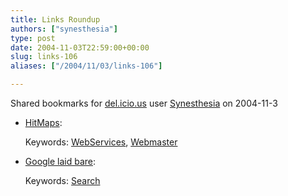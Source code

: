 ```yaml
---
title: Links Roundup
authors: ["synesthesia"]
type: post
date: 2004-11-03T22:59:00+00:00
slug: links-106 
aliases: ["/2004/11/03/links-106"]

---
```

Shared bookmarks for [del.icio.us][1] user  [Synesthesia][2] on 2004-11-3

  * [HitMaps][3]:
   
    Keywords: [WebServices][4], [Webmaster][5]
  * [Google laid bare][6]:
   
    Keywords: [Search][7]

 [1]: https://del.icio.us/
 [2]: https://del.icio.us/synesthesia
 [3]: https://kmi.open.ac.uk/projects/hitmaps/ "https://kmi.open.ac.uk/projects/hitmaps/"
 [4]: https://del.icio.us/synesthesia/WebServices
 [5]: https://del.icio.us/synesthesia/Webmaster
 [6]: https://www.preoccupations.org/2004/10/google_laid_bar.html "https://www.preoccupations.org/2004/10/google_laid_bar.html"
 [7]: https://del.icio.us/synesthesia/Search